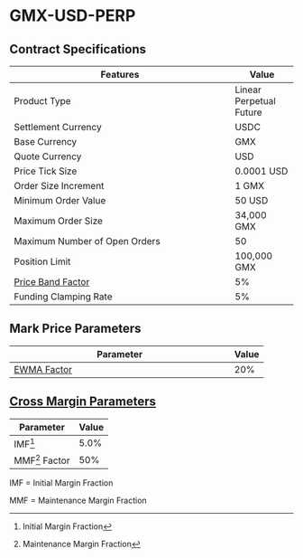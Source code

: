 # GMX-USD-PERP

## Contract Specifications

<table><thead><tr><th width="375.91797556719024">Features</th><th>Value</th></tr></thead><tbody><tr><td>Product Type</td><td>Linear Perpetual Future</td></tr><tr><td>Settlement Currency</td><td>USDC</td></tr><tr><td>Base Currency</td><td>GMX</td></tr><tr><td>Quote Currency</td><td>USD</td></tr><tr><td>Price Tick Size</td><td>0.0001 USD</td></tr><tr><td>Order Size Increment</td><td>1 GMX</td></tr><tr><td>Minimum Order Value</td><td>50 USD</td></tr><tr><td>Maximum Order Size</td><td>34,000 GMX</td></tr><tr><td>Maximum Number of Open Orders</td><td>50</td></tr><tr><td>Position Limit</td><td>100,000 GMX</td></tr><tr><td><a href="https://docs.paradex.trade/risk-system/price-bands">Price Band Factor</a></td><td>5%</td></tr><tr><td>Funding Clamping Rate</td><td>5%</td></tr></tbody></table>

## Mark Price Parameters

<table><thead><tr><th width="375">Parameter</th><th>Value</th></tr></thead><tbody><tr><td><a href="../../../risk-system/mark-price-calculation.md#funding-rate-formula">EWMA Factor</a></td><td>20%</td></tr></tbody></table>

## [Cross Margin Parameters](../../../risk-system/cross-margin-requirement.md#margin-fractions)

| Parameter      | Value |
| -------------- | ----- |
| IMF[^1]        | 5.0%  |
| MMF[^2] Factor | 50%   |

IMF = Initial Margin Fraction

MMF = Maintenance Margin Fraction

[^1]: Initial Margin Fraction

[^2]: Maintenance Margin Fraction
